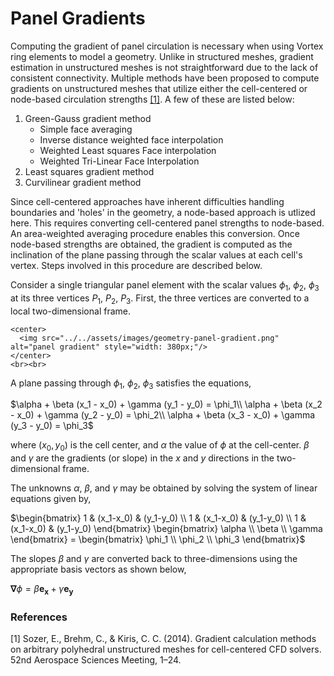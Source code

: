 # Panel Gradients

Computing the gradient of panel circulation is necessary when using Vortex ring elements to model a geometry. Unlike in structured meshes, gradient estimation in unstructured meshes is not straightforward due to the lack of consistent connectivity. Multiple methods have been proposed to compute gradients on unstructured meshes that utilize either the cell-centered or node-based circulation strengths [\[1\]](https://ntrs.nasa.gov/api/citations/20140011550/downloads/20140011550.pdf). A few of these are listed below:

1. Green-Gauss gradient method
    - Simple face averaging
    - Inverse distance weighted face interpolation
    - Weighted Least squares Face interpolation
    - Weighted Tri-Linear Face Interpolation
2. Least squares gradient method
3. Curvilinear gradient method 

Since cell-centered approaches have inherent difficulties handling boundaries and 'holes' in the geometry, a node-based approach is utlized here. This requires converting cell-centered panel strengths to node-based. An area-weighted averaging procedure enables this conversion. Once node-based strengths are obtained, the gradient is computed as the inclination of the plane passing through the scalar values at each cell's vertex. Steps involved in this procedure are described below.

Consider a single triangular panel element with the scalar values $\phi_1$, $\phi_2$, $\phi_3$ at its three vertices $P_1$, $P_2$, $P_3$. First, the three vertices are converted to a local two-dimensional frame.

```@raw html
<center>
  <img src="../../assets/images/geometry-panel-gradient.png" alt="panel gradient" style="width: 380px;"/>
</center>
<br><br>
```

A plane passing through $\phi_1$, $\phi_2$, $\phi_3$ satisfies the equations,

$\alpha + \beta (x_1 - x_0) + \gamma (y_1 - y_0) = \phi_1\\
 \alpha + \beta (x_2 - x_0) + \gamma (y_2 - y_0) = \phi_2\\
 \alpha + \beta (x_3 - x_0) + \gamma (y_3 - y_0) = \phi_3$

where $(x_0, y_0)$ is the cell center, and $\alpha$ the value of $\phi$ at the cell-center. $\beta$ and $\gamma$ are the gradients (or slope) in the $x$ and $y$ directions in the two-dimensional frame.

The unknowns $\alpha$, $\beta$, and $\gamma$ may be obtained by solving the system of linear equations given by,

$\begin{bmatrix}
1 & (x_1-x_0) & (y_1-y_0) \\
1 & (x_1-x_0) & (y_1-y_0) \\
1 & (x_1-x_0) & (y_1-y_0)
\end{bmatrix} \begin{bmatrix}
\alpha \\
\beta \\
\gamma
\end{bmatrix} = \begin{bmatrix}
\phi_1 \\
\phi_2 \\
\phi_3
\end{bmatrix}$

The slopes $\beta$ and $\gamma$ are converted back to three-dimensions using the appropriate basis vectors as shown below,

$\mathbf{\nabla} \phi = \beta \mathbf{e_x} + \gamma \mathbf{e_y}$

### References
[1] Sozer, E., Brehm, C., & Kiris, C. C. (2014). Gradient calculation methods on arbitrary polyhedral unstructured meshes for cell-centered CFD solvers. 52nd Aerospace Sciences Meeting, 1–24.

